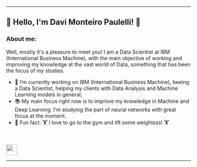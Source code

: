<hr>

## <b> 👋 Hello, I'm Davi Monteiro Paulelli! 👋 </b>

###  <b> About me:</b><br>
  
  Well, mostly it's a pleasure to meet you! I am a Data Scientist at IBM (International Business Machine), with the main objective of working and improving my knowledge at the vast world of Data, something that has been the focus of my studies.

- 🔭 I’m currently working on IBM (International Business Machine), beeing a Data Scientist, helping my clients with Data Analysis and Machine Learning models in general;
- 📚 My main focus right now is to improve my knowledge in Machine and Deep Learning. I'm studying the part of neural networks with great focus at the moment.
- 🙂 Fun fact: 🏋️ I love to go to the gym and lift some weightsss! 🏋️


<br>
<p>
<a href="https://www.linkedin.com/in/davi-monteiro-paulelli-8813431b0/"><img src="https://s18955.pcdn.co/wp-content/uploads/2017/05/LinkedIn.png" height="30" width="30"></a>
</p>

<hr>
